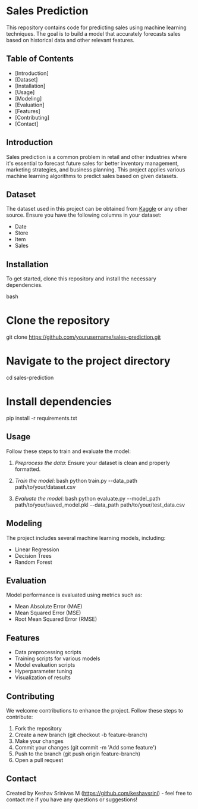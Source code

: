 # Sales Prediction

This repository contains code for predicting sales using machine learning techniques. The goal is to build a model that accurately forecasts sales based on historical data and other relevant features.

## Table of Contents

- [Introduction]
- [Dataset]
- [Installation]
- [Usage]
- [Modeling]
- [Evaluation]
- [Features]
- [Contributing]
- [Contact]

## Introduction

Sales prediction is a common problem in retail and other industries where it's essential to forecast future sales for better inventory management, marketing strategies, and business planning. This project applies various machine learning algorithms to predict sales based on given datasets.

## Dataset

The dataset used in this project can be obtained from [Kaggle](https://www.kaggle.com/) or any other source. Ensure you have the following columns in your dataset:

- Date
- Store
- Item
- Sales

## Installation

To get started, clone this repository and install the necessary dependencies.

bash
# Clone the repository
git clone https://github.com/yourusername/sales-prediction.git

# Navigate to the project directory
cd sales-prediction

# Install dependencies
pip install -r requirements.txt


## Usage

Follow these steps to train and evaluate the model:

1. *Preprocess the data*:
   Ensure your dataset is clean and properly formatted.

2. *Train the model*:
   bash
   python train.py --data_path path/to/your/dataset.csv
   

3. *Evaluate the model*:
   bash
   python evaluate.py --model_path path/to/your/saved_model.pkl --data_path path/to/your/test_data.csv
   

## Modeling

The project includes several machine learning models, including:

- Linear Regression
- Decision Trees
- Random Forest

## Evaluation

Model performance is evaluated using metrics such as:

- Mean Absolute Error (MAE)
- Mean Squared Error (MSE)
- Root Mean Squared Error (RMSE)

## Features

- Data preprocessing scripts
- Training scripts for various models
- Model evaluation scripts
- Hyperparameter tuning
- Visualization of results

## Contributing

We welcome contributions to enhance the project. Follow these steps to contribute:

1. Fork the repository
2. Create a new branch (git checkout -b feature-branch)
3. Make your changes
4. Commit your changes (git commit -m 'Add some feature')
5. Push to the branch (git push origin feature-branch)
6. Open a pull request

## Contact

Created by Keshav Srinivas M (https://github.com/keshavsrini) - feel free to contact me if you have any questions or suggestions!
